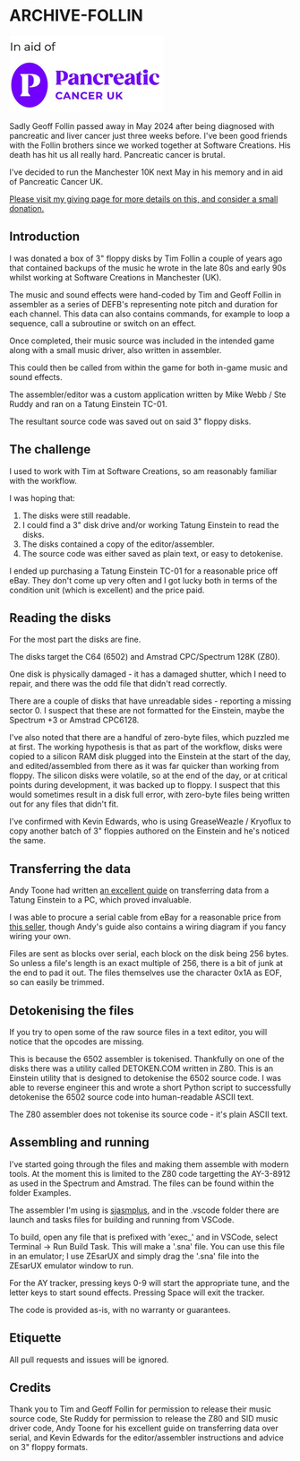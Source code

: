 # ARCHIVE-FOLLIN

![In aid of Pancreatic Cancer UK](Resources/Images/pancreatic_cancer_uk_in_aid_of.png)

Sadly Geoff Follin passed away in May 2024 after being diagnosed with pancreatic and liver cancer just three weeks before. I've been good friends with the Follin brothers since we worked together at Software Creations. His death has hit us all really hard. Pancreatic cancer is brutal.

I've decided to run the Manchester 10K next May in his memory and in aid of Pancreatic Cancer UK.

[Please visit my giving page for more details on this, and consider a small donation.](https://www.justgiving.com/page/dean-belfield-1719662311154)

## Introduction

I was donated a box of 3" floppy disks by Tim Follin a couple of years ago that contained backups of the music he wrote in the late 80s and early 90s whilst working at Software Creations in Manchester (UK).

The music and sound effects were hand-coded by Tim and Geoff Follin in assembler as a series of DEFB's representing note pitch and duration for each channel. This data can also contains commands, for example to loop a sequence, call a subroutine or switch on an effect.

Once completed, their music source was included in the intended game along with a small music driver, also written in assembler.

This could then be called from within the game for both in-game music and sound effects.

The assembler/editor was a custom application written by Mike Webb / Ste Ruddy and ran on a Tatung Einstein TC-01.

The resultant source code was saved out on said 3" floppy disks.

## The challenge

I used to work with Tim at Software Creations, so am reasonably familiar with the workflow.

I was hoping that:

1. The disks were still readable.
2. I could find a 3" disk drive and/or working Tatung Einstein to read the disks.
3. The disks contained a copy of the editor/assembler.
4. The source code was either saved as plain text, or easy to detokenise.

I ended up purchasing a Tatung Einstein TC-01 for a reasonable price off eBay. They don't come up very often and I got lucky both in terms of the condition unit (which is excellent) and the price paid.

## Reading the disks

For the most part the disks are fine.

The disks target the C64 (6502) and Amstrad CPC/Spectrum 128K (Z80).

One disk is physically damaged - it has a damaged shutter, which I need to repair, and there was the odd file that didn't read correctly.

There are a couple of disks that have unreadable sides - reporting a missing sector 0. I suspect that these are not formatted for the Einstein, maybe the Spectrum +3 or Amstrad CPC6128.

I've also noted that there are a handful of zero-byte files, which puzzled me at first. The working hypothesis is that as part of the workflow, disks were copied to a silicon RAM disk plugged into the Einstein at the start of the day, and edited/assembled from there as it was far quicker than working from floppy. The silicon disks were volatile, so at the end of the day, or at critical points during development, it was backed up to floppy. I suspect that this would sometimes result in a disk full error, with zero-byte files being written out for any files that didn't fit.

I've confirmed with Kevin Edwards, who is using GreaseWeazle / Kryoflux to copy another batch of 3" floppies authored on the Einstein and he's noticed the same.

## Transferring the data

Andy Toone had written [an excellent guide](https://feertech.com/legion/retro/computer/2021/06/08/connecting-over-serial.html) on transferring data from a Tatung Einstein to a PC, which proved invaluable.

I was able to procure a serial cable from eBay for a reasonable price from [this seller](https://www.ebay.co.uk/str/avyork), though Andy's guide also contains a wiring diagram if you fancy wiring your own.

Files are sent as blocks over serial, each block on the disk being 256 bytes. So unless a file's length is an exact multiple of 256, there is a bit of junk at the end to pad it out. The files themselves use the character 0x1A as EOF, so can easily be trimmed.

## Detokenising the files

If you try to open some of the raw source files in a text editor, you will notice that the opcodes are missing.

This is because the 6502 assembler is tokenised. Thankfully on one of the disks there was a utility called DETOKEN.COM written in Z80. This is an Einstein utility that is designed to detokenise the 6502 source code. I was able to reverse engineer this and wrote a short Python script to successfully detokenise the 6502 source code into human-readable ASCII text.

The Z80 assembler does not tokenise its source code - it's plain ASCII text.

## Assembling and running

I've started going through the files and making them assemble with modern tools. At the moment this is limited to the Z80 code targetting the AY-3-8912 as used in the Spectrum and Amstrad. The files can be found within the folder Examples.

The assembler I'm using is [sjasmplus](https://github.com/sjasmplus/sjasmplus), and in the .vscode folder there are launch and tasks files for building and running from VSCode.

To build, open any file that is prefixed with 'exec_' and in VSCode, select Terminal -> Run Build Task. This will make a '.sna' file. You can use this file in an emulator; I use ZEsarUX and simply drag the '.sna' file into the ZEsarUX emulator window to run.

For the AY tracker, pressing keys 0-9 will start the appropriate tune, and the letter keys to start sound effects. Pressing Space will exit the tracker.

The code is provided as-is, with no warranty or guarantees.

## Etiquette

All pull requests and issues will be ignored.

## Credits

Thank you to Tim and Geoff Follin for permission to release their music source code, Ste Ruddy for permission to release the Z80 and SID music driver code, Andy Toone for his excellent guide on transferring data over serial, and Kevin Edwards for the editor/assembler instructions and advice on 3" floppy formats.